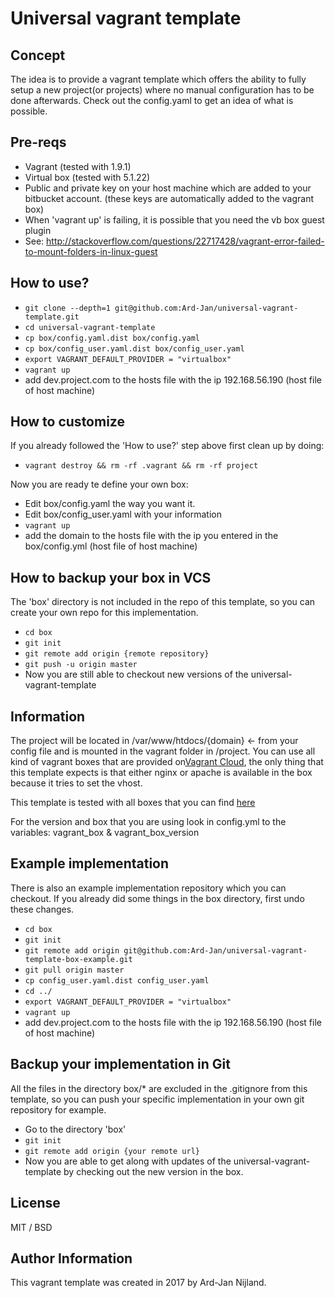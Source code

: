 # Universal vagrant template

## Concept
The idea is to provide a vagrant template which offers the ability to fully setup a new project(or projects) where no 
manual configuration has to be done afterwards. Check out the config.yaml to get an idea of what is possible.

## Pre-reqs

* Vagrant (tested with 1.9.1)
* Virtual box (tested with 5.1.22)
* Public and private key on your host machine which are added to your bitbucket account. (these keys are automatically
  added to the vagrant box)
* When 'vagrant up' is failing, it is possible that you need the vb box guest plugin
* See: http://stackoverflow.com/questions/22717428/vagrant-error-failed-to-mount-folders-in-linux-guest

## How to use?

* `git clone --depth=1 git@github.com:Ard-Jan/universal-vagrant-template.git`
* `cd universal-vagrant-template`
* `cp box/config.yaml.dist box/config.yaml`
* `cp box/config_user.yaml.dist box/config_user.yaml`
* `export VAGRANT_DEFAULT_PROVIDER = "virtualbox"`
* `vagrant up`
*  add dev.project.com to the hosts file with the ip 192.168.56.190 (host file of host machine)

## How to customize
If you already followed the 'How to use?' step above first clean up by doing:
* `vagrant destroy && rm -rf .vagrant && rm -rf project`

Now you are ready te define your own box:
* Edit box/config.yaml the way you want it.
* Edit box/config_user.yaml with your information
* `vagrant up`
* add the domain to the hosts file with the ip you entered in the box/config.yml (host file of host machine)

## How to backup your box in VCS
The 'box' directory is not included in the repo of this template, so you can create your own repo for this implementation.
* `cd box`
* `git init`
* `git remote add origin {remote repository}`
* `git push -u origin master`
* Now you are still able to checkout new versions of the universal-vagrant-template 

## Information
The project will be located in /var/www/htdocs/{domain} <- from your config file and is mounted in the vagrant folder in /project.
You can use all kind of vagrant boxes that are provided on[Vagrant Cloud](https://app.vagrantup.com/boxes/search), the 
only thing that this template expects is that either nginx or apache is available in the box because it tries to set the vhost.

This template is tested with all boxes that you can find [here](https://app.vagrantup.com/ajnijland)

For the version and box that you are using look in config.yml to the variables:
vagrant_box & vagrant_box_version

## Example implementation
There is also an example implementation repository which you can checkout. If you already did some things in the box directory, first undo these changes.
* `cd box`
* `git init`
* `git remote add origin git@github.com:Ard-Jan/universal-vagrant-template-box-example.git`
* `git pull origin master`
* `cp config_user.yaml.dist config_user.yaml`
* `cd ../`
* `export VAGRANT_DEFAULT_PROVIDER = "virtualbox"`
* `vagrant up`
*  add dev.project.com to the hosts file with the ip 192.168.56.190 (host file of host machine)

## Backup your implementation in Git
All the files in the directory box/* are excluded in the .gitignore from this template, so you can push your specific implementation in your own git repository for example.
* Go to the directory 'box'
* `git init`
* `git remote add origin {your remote url}`
* Now you are able to get along with updates of the universal-vagrant-template by checking out the new version in the box.

## License

MIT / BSD

## Author Information

This vagrant template was created in 2017 by Ard-Jan Nijland.

